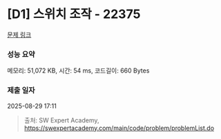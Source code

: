 # [D1] 스위치 조작 - 22375 

[문제 링크](https://swexpertacademy.com/main/code/problem/problemDetail.do?contestProbId=AZHA7Cn6ZgsDFAQP) 

### 성능 요약

메모리: 51,072 KB, 시간: 54 ms, 코드길이: 660 Bytes

### 제출 일자

2025-08-29 17:11



> 출처: SW Expert Academy, https://swexpertacademy.com/main/code/problem/problemList.do